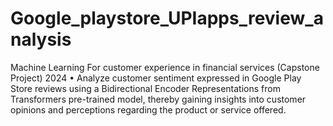 # Google_playstore_UPIapps_review_analysis
Machine Learning For customer experience in financial services (Capstone Project) 2024 • Analyze customer sentiment expressed in Google Play Store reviews using a Bidirectional Encoder Representations from Transformers pre-trained model, thereby gaining insights into customer opinions and perceptions regarding the product or service offered.
